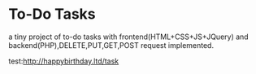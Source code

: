 # To-Do Tasks
a tiny project of to-do tasks with frontend(HTML+CSS+JS+JQuery) and backend(PHP),DELETE,PUT,GET,POST request implemented.


test:http://happybirthday.ltd/task
